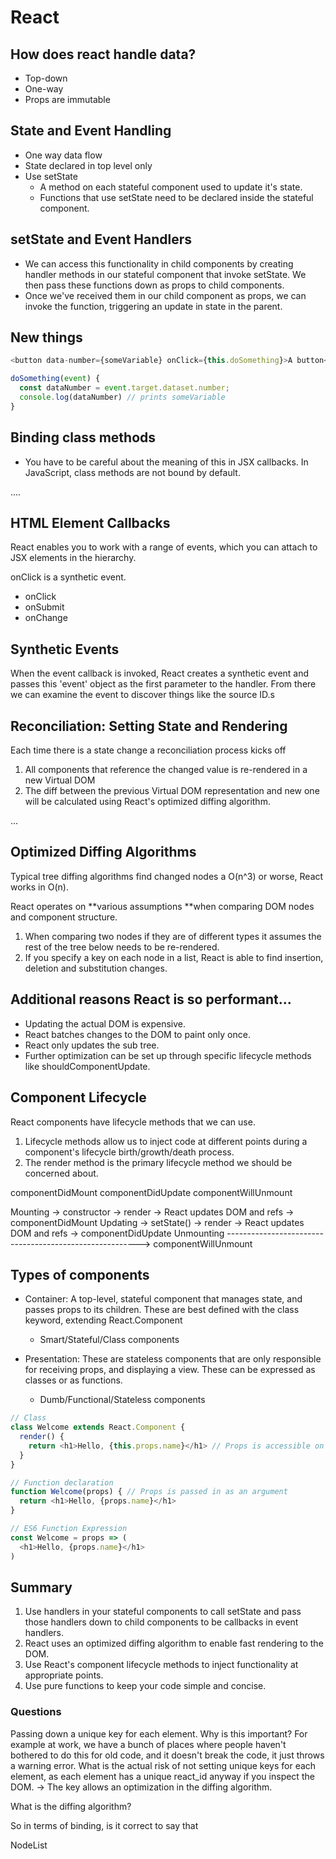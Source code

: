 # React

## How does react handle data?

- Top-down
- One-way
- Props are immutable

## State and Event Handling

- One way data flow
- State declared in top level only
- Use setState
  - A method on each stateful component used to update it's state.
  - Functions that use setState need to be declared inside the stateful component.

## setState and Event Handlers

- We can access this functionality in child components by creating handler methods in our stateful component that invoke setState. We then pass these functions down as props to child components.
- Once we've received them in our child component as props, we can invoke the function, triggering an update in state in the parent.

## New things 

```JavaScript
<button data-number={someVariable} onClick={this.doSomething}>A button</button>

doSomething(event) {
  const dataNumber = event.target.dataset.number;
  console.log(dataNumber) // prints someVariable
}
```

## Binding class methods

- You have to be careful about the meaning of this in JSX callbacks. In JavaScript, class methods are not bound by default.

....

## HTML Element Callbacks

React enables you to work with a range of events, which you can attach to JSX elements in the hierarchy.

onClick is a synthetic event.

- onClick
- onSubmit
- onChange

## Synthetic Events

When the event callback is invoked, React creates a synthetic event and passes this 'event' object as the first parameter to the handler. From there we can examine the event to discover things like the source ID.s

## Reconciliation: Setting State and Rendering

Each time there is a state change a reconciliation process kicks off
1. All components that reference the changed value is re-rendered in a new Virtual DOM
2. The diff between the previous Virtual DOM representation and new one will be calculated using React's optimized diffing algorithm.

...

## Optimized Diffing Algorithms

Typical tree diffing algorithms find changed nodes a O(n^3) or worse, React works in O(n).

React operates on **various assumptions **when comparing DOM nodes and component structure.
1. When comparing two nodes if they are of different types it assumes the rest of the tree below needs to be re-rendered.
2. If you specify a key on each node in a list, React is able to find insertion, deletion and substitution changes.

## Additional reasons React is so performant...

- Updating the actual DOM is expensive.
- React batches changes to the DOM to paint only once.
- React only updates the sub tree.
- Further optimization can be set up through specific lifecycle methods like shouldComponentUpdate.

## Component Lifecycle

React components have lifecycle methods that we can use.

1. Lifecycle methods allow us to inject code at different points during a component's lifecycle birth/growth/death process.
2. The render method is the primary lifecycle method we should be concerned about.

componentDidMount
componentDidUpdate
componentWillUnmount

Mounting    -> constructor -> render -> React updates DOM and refs -> componentDidMount
Updating    -> setState()  -> render -> React updates DOM and refs -> componentDidUpdate
Unmounting  --------------------------------------------------------> componentWillUnmount

## Types of components

- Container: A top-level, stateful component that manages state, and passes props to its children. These are best defined with the class keyword, extending React.Component
  - Smart/Stateful/Class components

- Presentation: These are stateless components that are only responsible for receiving props, and displaying a view. These can be expressed as classes or as functions.
  - Dumb/Functional/Stateless components

```JavaScript
// Class
class Welcome extends React.Component {
  render() {
    return <h1>Hello, {this.props.name}</h1> // Props is accessible on the prototype chain
  }
}

// Function declaration
function Welcome(props) { // Props is passed in as an argument
  return <h1>Hello, {props.name}</h1>
}

// ES6 Function Expression
const Welcome = props => (
  <h1>Hello, {props.name}</h1>
)
```

## Summary

1. Use handlers in your stateful components to call setState and pass those handlers down to child components to be callbacks in event handlers.
2. React uses an optimized diffing algorithm to enable fast rendering to the DOM.
3. Use React's component lifecycle methods to inject functionality at appropriate points.
4. Use pure functions to keep your code simple and concise.

### Questions

Passing down a unique key for each element. Why is this important? For example at work, we have a bunch of places where people haven't bothered to do this for old code, and it doesn't break the code, it just throws a warning error.
What is the actual risk of not setting unique keys for each element, as each element has a unique react_id anyway if you inspect the DOM.
-> The key allows an optimization in the diffing algorithm.

What is the diffing algorithm?

<!-- On the line:
```
this.handleClick = this.handleClick.bind(this);
```
Is it correct to say the handleClick function is already on the prototype chain of the App class,
however at this point, the this keyword within the handleClick function refers to the handleClick function itself.
So we are binding the this keyword within the handleClick function to point to the App class, rather than
the function itself -->

So in terms of binding, is it correct to say that 

NodeList